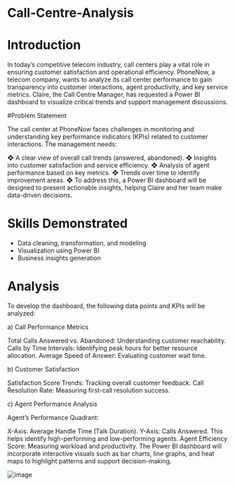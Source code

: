 # Call-Centre-Analysis

# Introduction

In today’s competitive telecom industry, call centers play a vital role in ensuring customer satisfaction and operational efficiency. PhoneNow, a telecom company, wants to analyze its call center performance to gain transparency into customer interactions, agent productivity, and key service metrics. Claire, the Call Centre Manager, has requested a Power BI dashboard to visualize critical trends and support management discussions.

#Problem Statement

The call center at PhoneNow faces challenges in monitoring and understanding key performance indicators (KPIs) related to customer interactions. The management needs:

❖ A clear view of overall call trends (answered, abandoned).
❖ Insights into customer satisfaction and service efficiency.
❖ Analysis of agent performance based on key metrics.
❖ Trends over time to identify improvement areas.
❖ To address this, a Power BI dashboard will be designed to present actionable insights, helping Claire and her team make data-driven decisions.

# Skills Demonstrated
- Data cleaning, transformation, and modeling
- Visualization using Power BI
- Business insights generation

# Analysis

To develop the dashboard, the following data points and KPIs will be analyzed:

a) Call Performance Metrics

Total Calls Answered vs. Abandoned: Understanding customer reachability.
Calls by Time Intervals: Identifying peak hours for better resource allocation.
Average Speed of Answer: Evaluating customer wait time.

b) Customer Satisfaction

Satisfaction Score Trends: Tracking overall customer feedback.
Call Resolution Rate: Measuring first-call resolution success.

c) Agent Performance Analysis

Agent’s Performance Quadrant:

X-Axis: Average Handle Time (Talk Duration).
Y-Axis: Calls Answered.
This helps identify high-performing and low-performing agents.
Agent Efficiency Score: Measuring workload and productivity.
The Power BI dashboard will incorporate interactive visuals such as bar charts, line graphs, and heat maps to highlight patterns and support decision-making.

![image](https://github.com/user-attachments/assets/4167f33a-af3d-41e1-8ad5-24fd12dd40d1)
